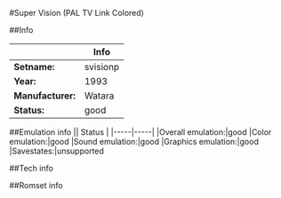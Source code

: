 #Super Vision (PAL TV Link Colored)

##Info

||Info|
|-----|-----|
|**Setname:**|svisionp
|**Year:**|1993
|**Manufacturer:**|Watara
|**Status:**|good

##Emulation info
|| Status |
|-----|-----|
|Overall emulation:|good
|Color emulation:|good
|Sound emulation:|good
|Graphics emulation:|good
|Savestates:|unsupported

##Tech info

##Romset info

<!--- START OF EDITED COMMENT DO NOT TOUCH TEXT ABOVE-->

